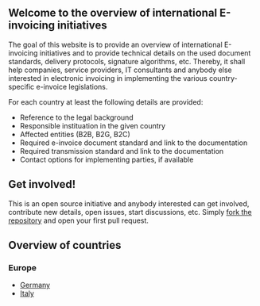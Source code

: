 ## Welcome to the overview of international E-invoicing initiatives

The goal of this website is to provide an overview of international E-invoicing initiatives and to provide technical details on the used document standards, delivery protocols, signature algorithms, etc. Thereby, it shall help companies, service providers, IT consultants and anybody else interested in electronic invoicing in implementing the various country-specific e-invoice legislations.

For each country at least the following details are provided:

 * Reference to the legal background
 * Responsible instituation in the given country
 * Affected entities (B2B, B2G, B2C)
 * Required e-invoice document standard and link to the documentation
 * Required transmission standard and link to the documentation
 * Contact options for implementing parties, if available


## Get involved!

This is an open source initiative and anybody interested can get involved, contribute new details, open issues, start discussions, etc. Simply [fork the repository](https://github.com/ecosio/e-invoicing-initiatives) and open your first pull request.


## Overview of countries

### Europe

 * [Germany](http://github.com)
 * [Italy](http://github.com)




